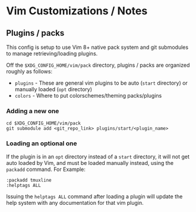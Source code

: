 # Vim Customizations / Notes

## Plugins / packs

This config is setup to use Vim 8+ native pack system and git submodules to
manage retrieving/loading plugins.

Off the `$XDG_CONFIG_HOME/vim/pack` directory, plugins / packs are organized
roughly as follows:

 * `plugins` - These are general vim plugins to be auto (`start` directory)
               or manually loaded (`opt` directory)
 * `colors` -  Where to put colorschemes/theming packs/plugins

### Adding a new one

    cd $XDG_CONFIG_HOME/vim/pack
    git submodule add <git_repo_link> plugins/start/<plugin_name>

### Loading an optional one

If the plugin is in an `opt` directory instead of a `start` directory, it will
not get auto loaded by Vim, and must be loaded manually instead, using the
`packadd` command.  For Example:

    :packadd tmuxline
    :helptags ALL

Issuing the `helptags ALL` command after loading a plugin will update the help
system with any documentation for that vim plugin.

